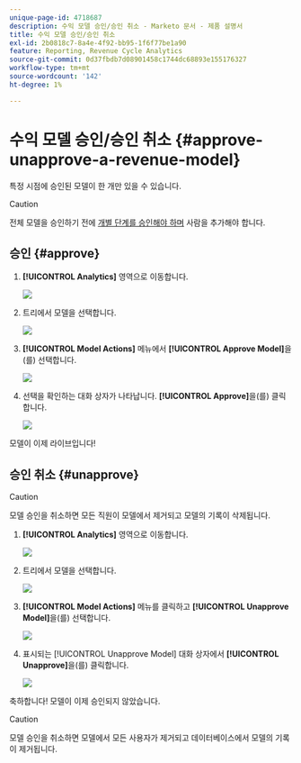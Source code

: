 ```yaml
---
unique-page-id: 4718687
description: 수익 모델 승인/승인 취소 - Marketo 문서 - 제품 설명서
title: 수익 모델 승인/승인 취소
exl-id: 2b0818c7-8a4e-4f92-bb95-1f6f77be1a90
feature: Reporting, Revenue Cycle Analytics
source-git-commit: 0d37fbdb7d08901458c1744dc68893e155176327
workflow-type: tm+mt
source-wordcount: '142'
ht-degree: 1%

---
```


# 수익 모델 승인/승인 취소 {#approve-unapprove-a-revenue-model}

특정 시점에 승인된 모델이 한 개만 있을 수 있습니다.

>[!CAUTION]
>
>전체 모델을 승인하기 전에 [개별 단계를 승인해야 하며](/help/marketo/product-docs/reporting/revenue-cycle-analytics/revenue-cycle-models/approving-stages-and-assigning-leads-to-a-revenue-model.md) 사람을 추가해야 합니다.

## 승인 {#approve}

1. **[!UICONTROL Analytics]** 영역으로 이동합니다.

   ![](assets/image2017-3-28-8-3a9-3a16.png)

1. 트리에서 모델을 선택합니다.

   ![](assets/image2015-4-28-13-3a25-3a17.png)

1. **[!UICONTROL Model Actions]** 메뉴에서 **[!UICONTROL Approve Model]**&#x200B;을(를) 선택합니다.

   ![](assets/image2015-4-28-14-3a6-3a3.png)

1. 선택을 확인하는 대화 상자가 나타납니다. **[!UICONTROL Approve]**&#x200B;을(를) 클릭합니다.

   ![](assets/image2015-4-28-14-3a6-3a49.png)

모델이 이제 라이브입니다!

## 승인 취소 {#unapprove}

>[!CAUTION]
>
>모델 승인을 취소하면 모든 직원이 모델에서 제거되고 모델의 기록이 삭제됩니다.

1. **[!UICONTROL Analytics]** 영역으로 이동합니다.

   ![](assets/image2017-3-28-8-3a9-3a30.png)

1. 트리에서 모델을 선택합니다.

   ![](assets/image2015-4-28-13-3a25-3a17.png)

1. **[!UICONTROL Model Actions]** 메뉴를 클릭하고 **[!UICONTROL Unapprove Model]**&#x200B;을(를) 선택합니다.

   ![](assets/image2015-4-28-13-3a28-3a0.png)

1. 표시되는 [!UICONTROL Unapprove Model] 대화 상자에서 **[!UICONTROL Unapprove]**&#x200B;을(를) 클릭합니다.

   ![](assets/image2017-3-28-8-3a21-3a9.png)

축하합니다! 모델이 이제 승인되지 않았습니다.

>[!CAUTION]
>
>모델 승인을 취소하면 모델에서 모든 사용자가 제거되고 데이터베이스에서 모델의 기록이 제거됩니다.
